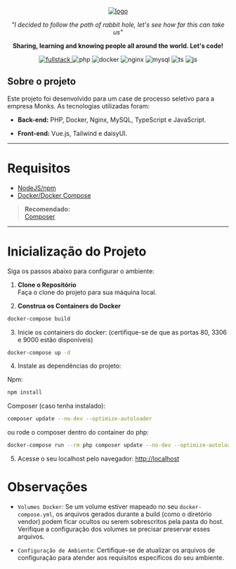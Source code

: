 <div align="center">
      <a href="https://alisonjuliano.com">
        <img src="https://imgur.com/13kinqs.jpg" alt="logo">
    </a>
  <p>
    <p style="font-style: italic;">"I decided to follow the path of rabbit hole, let's see how far this can take us" 
    </p>
    <p style="font-weight: bold;">Sharing, learning and knowing people all around the world. Let's code!</p>
    <a href="https://alisonjuliano.com"> 
    <img src="https://img.shields.io/static/v1?label=Fullstack&message=AJ&color=64ffda&style=for-the-badge&logo=dungeonsanddragons" alt="fullstack">
    </a>
    <img src="https://img.shields.io/badge/PHP-777BB4?style=for-the-badge&logo=php&logoColor=white" alt="php">
    <img src="https://img.shields.io/badge/Docker-2CA5E0?style=for-the-badge&logo=docker&logoColor=white" alt="docker">
    <img src="https://img.shields.io/badge/Nginx-009639?style=for-the-badge&logo=nginx&logoColor=white" alt="nginx">
    <img src="https://img.shields.io/badge/MySQL-00000F?style=for-the-badge&logo=mysql&logoColor=white" alt="mysql">
    <img src="https://img.shields.io/badge/TypeScript-2F74C0?style=for-the-badge&logo=typescript&logoColor=white" alt="ts">
    <img src="https://img.shields.io/badge/Javascript-EFD81D?style=for-the-badge&logo=javascript&logoColor=white" alt="js">
  </p>
</div>

## Sobre o projeto

Este projeto foi desenvolvido para um case de processo seletivo para a empresa Monks. As tecnologias utilizadas foram: 

- **Back-end:** PHP, Docker, Nginx, MySQL, TypeScript e JavaScript.

- **Front-end:** Vue.js, Tailwind e daisyUI.

---

# Requisitos

- [NodeJS/npm](https://nodejs.org/en/download)
- [Docker/Docker Compose](https://www.docker.com/get-started)

> **Recomendado:**  
> [Composer](https://yarnpkg.com/getting-started/install)

---

# Inicialização do Projeto

Siga os passos abaixo para configurar o ambiente:

1. **Clone o Repositório**  
   Faça o clone do projeto para sua máquina local.


2. **Construa os Containers do Docker**

```bash
docker-compose build
```
3. Inicie os containers do docker: (certifique-se de que as portas 80, 3306 e 9000 estão disponíveis)

```bash
docker-compose up -d
```

4. Instale as dependências do projeto:

Npm:
```bash
npm install
```
Composer (caso tenha instalado):
```bash
composer update --no-dev --optimize-autoloader
```
ou rode o composer dentro do container do php:

```bash
docker-compose run --rm php composer update --no-dev --optimize-autoloader
```
5. Acesse o seu localhost pelo navegador: [http://localhost](http://localhost)

# Observações

- `Volumes Docker`: Se um volume estiver mapeado no seu `docker-compose.yml`, os arquivos gerados durante a build (como o diretório vendor) podem ficar ocultos ou serem sobrescritos pela pasta do host. Verifique a configuração dos volumes se precisar preservar esses arquivos.


- `Configuração de Ambiente`: Certifique-se de atualizar os arquivos de configuração para atender aos requisitos específicos do seu ambiente.
